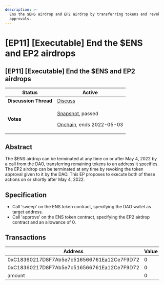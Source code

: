 ```yaml
---
description: >-
  Ens the $ENS airdrop and EP2 airdrop by transferring tokens and revoking
  approvals.
---
```


# \[EP11] \[Executable] End the $ENS and EP2 airdrops

## \[EP11] \[Executable] End the $ENS and EP2 airdrops

| **Status**            | Active                                                                                                                                                                                                                                                                                                                                                                        |
| --------------------- | ----------------------------------------------------------------------------------------------------------------------------------------------------------------------------------------------------------------------------------------------------------------------------------------------------------------------------------------------------------------------------- |
| **Discussion Thread** | [Discuss](https://discuss.ens.domains/t/should-the-dao-end-the-airdrop-on-or-shortly-after-may-4/12047)                                                                                                                                                                                                                                                                       |
| **Votes**             | <p><a href="https://snapshot.org/#/ens.eth/proposal/0x718c496b04017fb82749b68570d12f32c839f59b9f9433df127f48bf99121eb7">Snapshot</a>, passed</p><p><a href="https://www.tally.xyz/governance/eip155:1:0x323A76393544d5ecca80cd6ef2A560C6a395b7E3/proposal/99882233577221676057992280816078245519848378270443751235073826886360950537295">Onchain</a>, ends 2022-05-03<br></p> |

## Abstract

The $ENS airdrop can be terminated at any time on or after May 4, 2022 by a call from the DAO, transferring remaining tokens to an address it specifies. The EP2 airdrop can be terminated at any time by revoking the token approval given to it by the DAO. This EP proposes to execute both of these actions on or shortly after May 4, 2022.

## Specification

* Call 'sweep' on the ENS token contract, specifying the DAO wallet as target address.
* Call 'approve' on the ENS token contract, specifying the EP2 airdrop contract and an allowance of 0.

## Transactions

| Address                                    | Value | Function | Argument | Value                                      |
| ------------------------------------------ | ----- | -------- | -------- | ------------------------------------------ |
| 0xC18360217D8F7Ab5e7c516566761Ea12Ce7F9D72 | 0     | sweep    | dest     | 0xFe89cc7aBB2C4183683ab71653C4cdc9B02D44b7 |
| 0xC18360217D8F7Ab5e7c516566761Ea12Ce7F9D72 | 0     | approve  | spender  | 0x4A1241C2Cf2fD4a39918BCd738f90Bd7094eC2DC |
| amount                                     | 0     |          |          |                                            |
